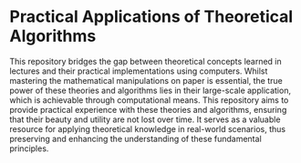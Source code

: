# Practical Applications of Theoretical Algorithms

This repository bridges the gap between theoretical concepts learned in lectures and their practical implementations using computers. Whilst mastering the mathematical manipulations on paper is essential, the true power of these theories and algorithms lies in their large-scale application, which is achievable through computational means. This repository aims to provide practical experience with these theories and algorithms, ensuring that their beauty and utility are not lost over time. It serves as a valuable resource for applying theoretical knowledge in real-world scenarios, thus preserving and enhancing the understanding of these fundamental principles.

